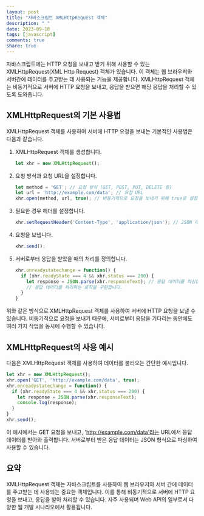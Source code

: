 ```yaml
---
layout: post
title: "자바스크립트 XMLHttpRequest 객체"
description: " "
date: 2023-09-10
tags: [javascript]
comments: true
share: true
---
```


자바스크립트에는 HTTP 요청을 보내고 받기 위해 사용할 수 있는 XMLHttpRequest(XML Http Request) 객체가 있습니다. 이 객체는 웹 브라우저와 서버간에 데이터를 주고받는 데 사용되는 기능을 제공합니다. XMLHttpRequest 객체는 비동기적으로 서버에 HTTP 요청을 보내고, 응답을 받으면 해당 응답을 처리할 수 있도록 도와줍니다.

## XMLHttpRequest의 기본 사용법

XMLHttpRequest 객체를 사용하여 서버에 HTTP 요청을 보내는 기본적인 사용법은 다음과 같습니다.

1. XMLHttpRequest 객체를 생성합니다.
   ```javascript
   let xhr = new XMLHttpRequest();
   ```

2. 요청 방식과 요청 URL을 설정합니다.
   ```javascript
   let method = 'GET'; // 요청 방식 (GET, POST, PUT, DELETE 등)
   let url = 'http://example.com/data'; // 요청 URL
   xhr.open(method, url, true); // 비동기적으로 요청을 보내기 위해 true로 설정합니다.
   ```

3. 필요한 경우 헤더를 설정합니다.
   ```javascript
   xhr.setRequestHeader('Content-Type', 'application/json'); // JSON 데이터를 전송할 경우
   ```

4. 요청을 보냅니다.
   ```javascript
   xhr.send();
   ```

5. 서버로부터 응답을 받았을 때의 처리를 정의합니다.
   ```javascript
   xhr.onreadystatechange = function() {
     if (xhr.readyState === 4 && xhr.status === 200) {
       let response = JSON.parse(xhr.responseText); // 응답 데이터를 파싱합니다.
       // 응답 데이터를 처리하는 로직을 구현합니다.
     }
   }
   ```

위와 같은 방식으로 XMLHttpRequest 객체를 사용하여 서버에 HTTP 요청을 보낼 수 있습니다. 비동기적으로 요청을 보내기 때문에, 서버로부터 응답을 기다리는 동안에도 여러 가지 작업을 동시에 수행할 수 있습니다.

## XMLHttpRequest의 사용 예시

다음은 XMLHttpRequest 객체를 사용하여 데이터를 불러오는 간단한 예시입니다.

```javascript
let xhr = new XMLHttpRequest();
xhr.open('GET', 'http://example.com/data', true);
xhr.onreadystatechange = function() {
  if (xhr.readyState === 4 && xhr.status === 200) {
    let response = JSON.parse(xhr.responseText);
    console.log(response);
  }
}
xhr.send();
```

이 예시에서는 GET 요청을 보내고, 'http://example.com/data'라는 URL에서 응답 데이터를 받아와 출력합니다. 서버로부터 받은 응답 데이터는 JSON 형식으로 파싱하여 사용할 수 있습니다.

## 요약

XMLHttpRequest 객체는 자바스크립트를 사용하여 웹 브라우저와 서버 간에 데이터를 주고받는 데 사용되는 중요한 객체입니다. 이를 통해 비동기적으로 서버에 HTTP 요청을 보내고, 응답을 받아 처리할 수 있습니다. 자주 사용되며 Web API의 일부로서 다양한 웹 개발 시나리오에서 활용됩니다.